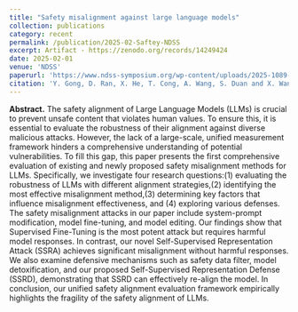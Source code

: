 ```yaml
---
title: "Safety misalignment against large language models"
collection: publications
category: recent
permalink: /publication/2025-02-Saftey-NDSS
excerpt: Artifact - https://zenodo.org/records/14249424
date: 2025-02-01
venue: 'NDSS'
paperurl: 'https://www.ndss-symposium.org/wp-content/uploads/2025-1089-paper.pdf'
citation: 'Y. Gong, D. Ran, X. He, T. Cong, A. Wang, S. Duan and X. Wang (2025). Safety Misalignment Against Large Language Models. In Proceedings of the 2025 Annual Network and Distributed System Security Symposium (NDSS).'
---
```

**Abstract.** The safety alignment of Large Language Models (LLMs) is crucial to prevent unsafe content that violates human values. To ensure this, it is essential to evaluate the robustness of their alignment against diverse malicious attacks. However, the lack of a large-scale, unified measurement framework hinders a comprehensive understanding of potential vulnerabilities. To fill this gap, this paper presents the first comprehensive evaluation of existing and newly proposed safety misalignment methods for LLMs. Specifically, we investigate four research questions:(1) evaluating the robustness of LLMs with different alignment strategies,(2) identifying the most effective misalignment method,(3) determining key factors that influence misalignment effectiveness, and (4) exploring various defenses. The safety misalignment attacks in our paper include system-prompt modification, model fine-tuning, and model editing. Our findings show that Supervised Fine-Tuning is the most potent attack but requires harmful model responses. In contrast, our novel Self-Supervised Representation Attack (SSRA) achieves significant misalignment without harmful responses. We also examine defensive mechanisms such as safety data filter, model detoxification, and our proposed Self-Supervised Representation Defense (SSRD), demonstrating that SSRD can effectively re-align the model. In conclusion, our unified safety alignment evaluation framework empirically highlights the fragility of the safety alignment of LLMs.

